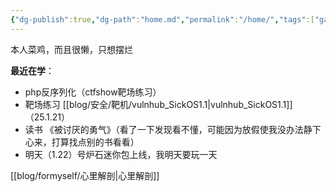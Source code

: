 ```yaml
---
{"dg-publish":true,"dg-path":"home.md","permalink":"/home/","tags":["gardenEntry"]}
---
```


本人菜鸡，而且很懒，只想摆烂


**最近在学**：
+ php反序列化（ctfshow靶场练习）
+ 靶场练习 [[blog/安全/靶机/vulnhub_SickOS1.1\|vulnhub_SickOS1.1]]（25.1.21）
+ 读书 《被讨厌的勇气》（看了一下发现看不懂，可能因为放假使我没办法静下心来，打算找点别的书看看）
+ 明天（1.22）号炉石迷你包上线，我明天要玩一天


[[blog/formyself/心里解剖\|心里解剖]]

